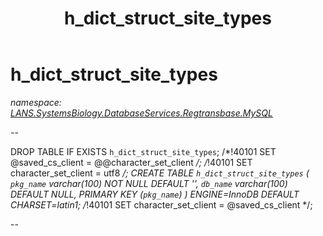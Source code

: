 ﻿---
title: h_dict_struct_site_types
---

# h_dict_struct_site_types
_namespace: [LANS.SystemsBiology.DatabaseServices.Regtransbase.MySQL](N-LANS.SystemsBiology.DatabaseServices.Regtransbase.MySQL.html)_

--
 
 DROP TABLE IF EXISTS `h_dict_struct_site_types`;
 /*!40101 SET @saved_cs_client = @@character_set_client */;
 /*!40101 SET character_set_client = utf8 */;
 CREATE TABLE `h_dict_struct_site_types` (
 `pkg_name` varchar(100) NOT NULL DEFAULT '',
 `db_name` varchar(100) DEFAULT NULL,
 PRIMARY KEY (`pkg_name`)
 ) ENGINE=InnoDB DEFAULT CHARSET=latin1;
 /*!40101 SET character_set_client = @saved_cs_client */;
 
 --




